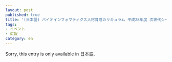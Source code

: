 ```yaml
---
layout: post
published: true
title: '(日本語) バイオインフォマティクス人材育成カリキュラム 平成28年度 次世代シークエンサ(NGS)ハンズオン講習会の動画を公開しました。'
tags:
- イベント
- 広報
category: en
---
```

Sorry, this entry is only available in 日本語.